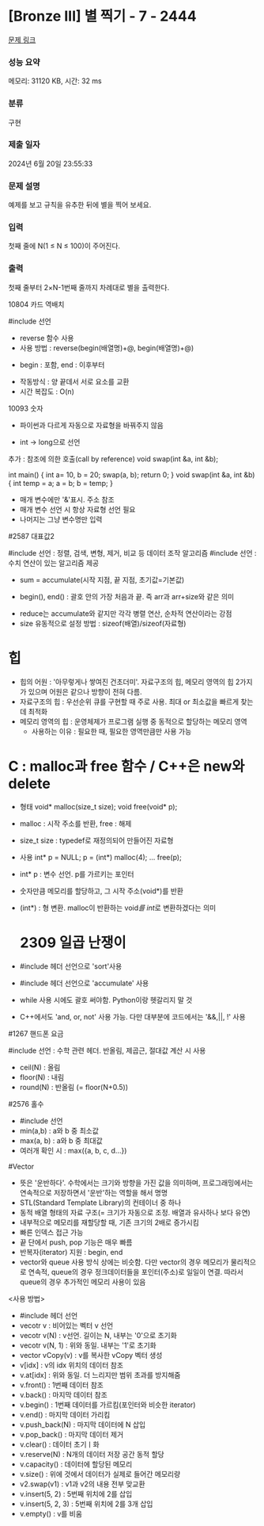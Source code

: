 # [Bronze III] 별 찍기 - 7 - 2444 

[문제 링크](https://www.acmicpc.net/problem/2444) 

### 성능 요약

메모리: 31120 KB, 시간: 32 ms

### 분류

구현

### 제출 일자

2024년 6월 20일 23:55:33

### 문제 설명

<p>예제를 보고 규칙을 유추한 뒤에 별을 찍어 보세요.</p>

### 입력 

 <p>첫째 줄에 N(1 ≤ N ≤ 100)이 주어진다.</p>

### 출력 

 <p>첫째 줄부터 2×N-1번째 줄까지 차례대로 별을 출력한다.</p>



10804 카드 역배치

#include <algorithm> 선언
- reverse 함수 사용
- 사용 방법 : reverse(begin(배열명)+@, begin(배열명)+@)
* begin : 포함, end : 이후부터
- 작동방식 : 양 끝데서 서로 요소를 교환
- 시간 복잡도 : O(n)

10093 숫자
- 파이썬과 다르게 자동으로 자료형을 바꿔주지 않음
* int -> long으로 선언

추가 : 참조에 의한 호출(call by reference)
void swap(int &a, int &b);

int main()
{
    int a= 10, b = 20;
    swap(a, b);
    return 0;
}
void swap(int &a, int &b)
{
    int temp = a;
    a = b;
    b = temp;
}
- 매개 변수에만 '&'표시. 주소 참조
- 매개 변수 선언 시 항상 자료형 선언 필요
- 나머지는 그냥 변수명만 입력

#2587 대표값2

#include <algorithm> 선언 : 정렬, 검색, 변형, 제거, 비교 등 데이터 조작 알고리즘
#include <numeric> 선언 : 수치 연산이 있는 알고리즘 제공
- sum = accumulate(시작 지점, 끝 지점, 초기값=기본값)
 * begin(), end() : 괄호 안의 가장 처음과 끝. 즉 arr과 arr+size와 같은 의미
- reduce는 accumulate와 같지만 각각 병렬 연산, 순차적 연산이라는 강점
- size 유동적으로 설정 방법 : sizeof(배열)/sizeof(자료형)

# 힙
- 힙의 어원 : '아무렇게나 쌓여진 건초더미'. 자료구조의 힙, 메모리 영역의 힙 2가지가 있으며 어원은 같으나 방향이 전혀 다름.
- 자료구조의 힙 : 우선순위 큐를 구현할 때 주로 사용. 최대 or 최소값을 빠르게 찾는데 최적화
- 메모리 영역의 힙 : 운영체제가 프로그램 실행 중 동적으로 할당하는 메모리 영역
  * 사용하는 이유 : 필요한 때, 필요한 영역만큼만 사용 가능

# C : malloc과 free 함수 / C++은 new와 delete
- 형태
  void* malloc(size_t size);
  void free(void* p);
- malloc : 시작 주소를 반환, free : 해제
- size_t size : typedef로 재정의되어 만들어진 자료형
- 사용
   int* p = NULL;
   p = (int*) malloc(4);
   ...
   free(p);
- int* p : 변수 선언. p를 가르키는 포인터
- 숫자만큼 메모리를 할당하고, 그 시작 주소(void*)를 반환
- (int*) : 형 변환. malloc이 반환하는 void*를 int*로 변환하겠다는 의미

  # 2309 일곱 난쟁이
- #include <algorithm> 헤더 선언으로 'sort'사용
- #include <numeric> 헤더 선언으로 'accumulate' 사용
- while 사용 시에도 괄호 써야함.  Python이랑 헷갈리지 말 것
- C++에서도 'and, or, not' 사용 가능. 다만 대부분에 코드에서는 '&&,||, !' 사용

#1267 핸드폰 요금

#include <cmath> 선언 : 수학 관련 헤더. 반올림, 제곱근, 절대값 계산 시 사용
- ceil(N) : 올림
- floor(N) : 내림
- round(N) : 반올림 (= floor(N+0.5))

#2576 홀수
- #include <algorithm> 선언
- min(a,b) : a와 b 중 최소값
- max(a, b) : a와 b 중 최대값
- 여러개 확인 시 : max({a, b, c, d...})

#Vector
- 뜻은 '운반하다'. 수학에서는 크기와 방향을 가진 값을 의미하며, 프로그래밍에서는 연속적으로 저장하면서 '운반'하는 역할을 해서 명명
- STL(Standard Template Library)의 컨테이너 중 하나
- 동적 배열 형태의 자료 구조(= 크기가 자동으로 조정. 배열과 유사하나 보다 유연)
- 내부적으로 메모리를 재할당할 때, 기존 크기의 2배로 증가시킴
- 빠른 인덱스 접근 가능
- 끝 단에서 push, pop 기능은 매우 빠름
- 반복자(iterator) 지원 : begin, end
- vector와 queue 사용 방식 상에는 비슷함. 다만 vector의 경우 메모리가 물리적으로 연속적, queue의 경우 정크데이터들을 포인터(주소)로 일일이 연결. 따라서 queue의 경우 추가적인 메모리 사용이 있음

<사용 방법>
- #include <vector> 헤더 선언
- vecotr<int> v : 비어있는 벡터 v 선언
- vecotr<int> v(N) : v선언. 길이는 N, 내부는 '0'으로 초기화
- vecotr<int> v(N, 1) : 위와 동일. 내부는 '1'로 초기화
- vector<int> vCopy(v) : v를 복사한  vCopy 벡터 생성
- v[idx] : v의 idx 위치의 데이터 참조
- v.at[idx] : 위와 동일. 더 느리지만 범위 초과를 방지해줌
- v.front() : 1번째 데이터 참조
- v.back() : 마지막 데이터 참조
- v.begin() : 1번째 데이터를 가르킴(포인터와 비슷한 iterator)
- v.end() : 마지막 데이터 가리킴
- v.push_back(N) : 마지막 데이터에 N 삽입
- v.pop_back() : 마지막 데이터 제거
- v.clear() : 데이터 초기ㅣ화
- v.reserve(N) : N개의 데이터 저장 공간 동적 할당
- v.capacity() : 데이터에 할당된 메모리
- v.size() : 위에 것에서 데이터가 실제로 들어간 메모리량
- v2.swap(v1) : v1과 v2의 내용 전부 맞교환
- v.insert(5, 2) : 5번째 위치에 2를 삽입
- v.insert(5, 2, 3) : 5번째 위치에 2를 3개 삽입
- v.empty() : v를 비움 
